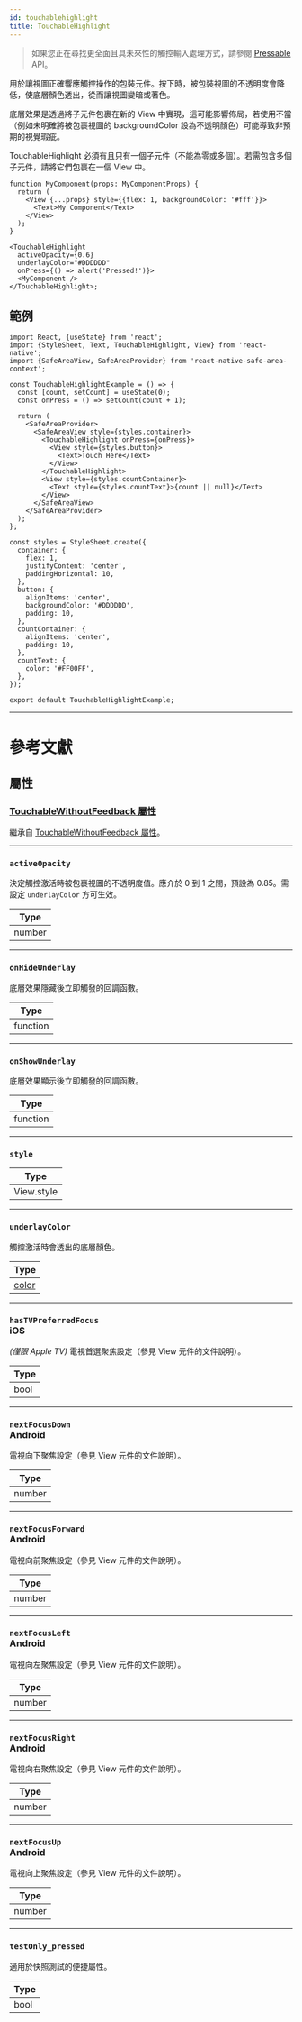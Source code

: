 ```yaml
---
id: touchablehighlight
title: TouchableHighlight
---
```


> 如果您正在尋找更全面且具未來性的觸控輸入處理方式，請參閱 [Pressable](pressable.md) API。

用於讓視圖正確響應觸控操作的包裝元件。按下時，被包裝視圖的不透明度會降低，使底層顏色透出，從而讓視圖變暗或著色。

底層效果是透過將子元件包裹在新的 View 中實現，這可能影響佈局，若使用不當（例如未明確將被包裹視圖的 backgroundColor 設為不透明顏色）可能導致非預期的視覺瑕疵。

TouchableHighlight 必須有且只有一個子元件（不能為零或多個）。若需包含多個子元件，請將它們包裹在一個 View 中。

```tsx
function MyComponent(props: MyComponentProps) {
  return (
    <View {...props} style={{flex: 1, backgroundColor: '#fff'}}>
      <Text>My Component</Text>
    </View>
  );
}

<TouchableHighlight
  activeOpacity={0.6}
  underlayColor="#DDDDDD"
  onPress={() => alert('Pressed!')}>
  <MyComponent />
</TouchableHighlight>;
```

## 範例

```SnackPlayer name=TouchableHighlight%20Example
import React, {useState} from 'react';
import {StyleSheet, Text, TouchableHighlight, View} from 'react-native';
import {SafeAreaView, SafeAreaProvider} from 'react-native-safe-area-context';

const TouchableHighlightExample = () => {
  const [count, setCount] = useState(0);
  const onPress = () => setCount(count + 1);

  return (
    <SafeAreaProvider>
      <SafeAreaView style={styles.container}>
        <TouchableHighlight onPress={onPress}>
          <View style={styles.button}>
            <Text>Touch Here</Text>
          </View>
        </TouchableHighlight>
        <View style={styles.countContainer}>
          <Text style={styles.countText}>{count || null}</Text>
        </View>
      </SafeAreaView>
    </SafeAreaProvider>
  );
};

const styles = StyleSheet.create({
  container: {
    flex: 1,
    justifyContent: 'center',
    paddingHorizontal: 10,
  },
  button: {
    alignItems: 'center',
    backgroundColor: '#DDDDDD',
    padding: 10,
  },
  countContainer: {
    alignItems: 'center',
    padding: 10,
  },
  countText: {
    color: '#FF00FF',
  },
});

export default TouchableHighlightExample;
```

---

# 參考文獻

## 屬性

### [TouchableWithoutFeedback 屬性](touchablewithoutfeedback.md#props)

繼承自 [TouchableWithoutFeedback 屬性](touchablewithoutfeedback.md#props)。

---

### `activeOpacity`

決定觸控激活時被包裹視圖的不透明度值。應介於 0 到 1 之間，預設為 0.85。需設定 `underlayColor` 方可生效。

| Type   |
| ------ |
| number |

---

### `onHideUnderlay`

底層效果隱藏後立即觸發的回調函數。

| Type     |
| -------- |
| function |

---

### `onShowUnderlay`

底層效果顯示後立即觸發的回調函數。

| Type     |
| -------- |
| function |

---

### `style`

| Type       |
| ---------- |
| View.style |

---

### `underlayColor`

觸控激活時會透出的底層顏色。

| Type               |
| ------------------ |
| [color](colors.md) |

---

### `hasTVPreferredFocus` <div class="label ios">iOS</div>

_(僅限 Apple TV)_ 電視首選聚焦設定（參見 View 元件的文件說明）。

| Type |
| ---- |
| bool |

---

### `nextFocusDown` <div class="label android">Android</div>

電視向下聚焦設定（參見 View 元件的文件說明）。

| Type   |
| ------ |
| number |

---

### `nextFocusForward` <div class="label android">Android</div>

電視向前聚焦設定（參見 View 元件的文件說明）。

| Type   |
| ------ |
| number |

---

### `nextFocusLeft` <div class="label android">Android</div>

電視向左聚焦設定（參見 View 元件的文件說明）。

| Type   |
| ------ |
| number |

---

### `nextFocusRight` <div class="label android">Android</div>

電視向右聚焦設定（參見 View 元件的文件說明）。

| Type   |
| ------ |
| number |

---

### `nextFocusUp` <div class="label android">Android</div>

電視向上聚焦設定（參見 View 元件的文件說明）。

| Type   |
| ------ |
| number |

---

### `testOnly_pressed`

適用於快照測試的便捷屬性。

| Type |
| ---- |
| bool |